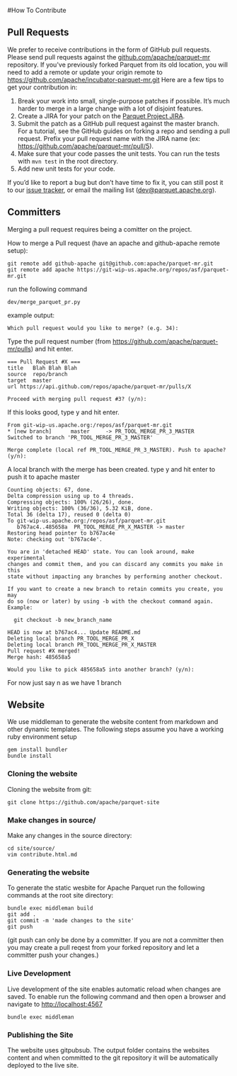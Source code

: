 #How To Contribute

## Pull Requests

We prefer to receive contributions in the form of GitHub pull requests. Please send pull requests against the [github.com/apache/parquet-mr](https://github.com/apache/parquet-mr) repository. If you've previously forked Parquet from its old location, you will need to add a remote or update your origin remote to https://github.com/apache/incubator-parquet-mr.git
Here are a few tips to get your contribution in:

  1. Break your work into small, single-purpose patches if possible. It’s much harder to merge in a large change with a lot of disjoint features.
  2. Create a JIRA for your patch on the [Parquet Project JIRA](https://issues.apache.org/jira/browse/PARQUET).
  3. Submit the patch as a GitHub pull request against the master branch. For a tutorial, see the GitHub guides on forking a repo and sending a pull request. Prefix your pull request name with the JIRA name (ex: https://github.com/apache/parquet-mr/pull/5).
  4. Make sure that your code passes the unit tests. You can run the tests with `mvn test` in the root directory. 
  5. Add new unit tests for your code. 

If you’d like to report a bug but don’t have time to fix it, you can still post it to our [issue tracker](https://issues.apache.org/jira/browse/PARQUET), or email the mailing list (dev@parquet.apache.org).

## Committers

Merging a pull request requires being a comitter on the project.

How to merge a Pull request (have an apache and github-apache remote setup):

	git remote add github-apache git@github.com:apache/parquet-mr.git
	git remote add apache https://git-wip-us.apache.org/repos/asf/parquet-mr.git

run the following command

	dev/merge_parquet_pr.py

example output:

	Which pull request would you like to merge? (e.g. 34):

Type the pull request number (from https://github.com/apache/parquet-mr/pulls) and hit enter.

	=== Pull Request #X ===
	title	Blah Blah Blah
	source	repo/branch
	target	master
	url	https://api.github.com/repos/apache/parquet-mr/pulls/X

	Proceed with merging pull request #3? (y/n): 

If this looks good, type y and hit enter.

	From git-wip-us.apache.org:/repos/asf/parquet-mr.git
	* [new branch]      master     -> PR_TOOL_MERGE_PR_3_MASTER
	Switched to branch 'PR_TOOL_MERGE_PR_3_MASTER'

	Merge complete (local ref PR_TOOL_MERGE_PR_3_MASTER). Push to apache? (y/n):

A local branch with the merge has been created. type y and hit enter to push it to apache master

	Counting objects: 67, done.
	Delta compression using up to 4 threads.
	Compressing objects: 100% (26/26), done.
	Writing objects: 100% (36/36), 5.32 KiB, done.
	Total 36 (delta 17), reused 0 (delta 0)
	To git-wip-us.apache.org:/repos/asf/parquet-mr.git
	   b767ac4..485658a  PR_TOOL_MERGE_PR_X_MASTER -> master
	Restoring head pointer to b767ac4e
	Note: checking out 'b767ac4e'.

	You are in 'detached HEAD' state. You can look around, make experimental
	changes and commit them, and you can discard any commits you make in this
	state without impacting any branches by performing another checkout.

	If you want to create a new branch to retain commits you create, you may
	do so (now or later) by using -b with the checkout command again. Example:

	  git checkout -b new_branch_name

	HEAD is now at b767ac4... Update README.md
	Deleting local branch PR_TOOL_MERGE_PR_X
	Deleting local branch PR_TOOL_MERGE_PR_X_MASTER
	Pull request #X merged!
	Merge hash: 485658a5

	Would you like to pick 485658a5 into another branch? (y/n):

For now just say n as we have 1 branch

## Website

We use middleman to generate the website content from markdown and other 
dynamic templates. The following steps assume you have a working 
ruby environment setup

	gem install bundler
	bundle install

### Cloning the website
Cloning the website from git:

	git clone https://github.com/apache/parquet-site

### Make changes in source/
Make any changes in the source directory:

	cd site/source/
	vim contribute.html.md

### Generating the website
To generate the static wesbite for Apache Parquet run the following commands at the root site directory:

	bundle exec middleman build
	git add .
	git commit -m 'made changes to the site'
	git push

(git push can only be done by a committer. If you are not a committer then you
may create a pull reqest from your forked repository and let a committer push
your changes.)

### Live Development 
Live development of the site enables automatic reload when changes are saved. 
To enable run the following command and then open a browser and navigate to 
[http://localhost:4567](http://localhost:4567/) 

	bundle exec middleman 

### Publishing the Site
The website uses gitpubsub. The output folder contains the websites content
and when committed to the git repository it will be automatically deployed to
the live site. 

